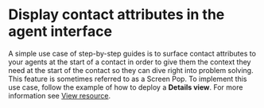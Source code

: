 # Display contact attributes in the agent interface<a name="display-contact-attributes-sg"></a>

A simple use case of step\-by\-step guides is to surface contact attributes to your agents at the start of a contact in order to give them the context they need at the start of the contact so they can dive right into problem solving\. This feature is sometimes referred to as a Screen Pop\. To implement this use case, follow the example of how to deploy a **Details view**\. For more information see [View resource](https://docs.aws.amazon.com/connect/latest/adminguide/view-resources-sg.html)\.